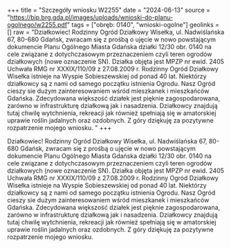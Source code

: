 +++
title = "Szczegóły wniosku W2255"
date = "2024-06-13"
source = "https://bip.brg.gda.pl/images/uploads/wnioski-do-planu-ogolnego/w2255.pdf"
tags = ["obręb: 0140", "wnioski-ogolne"]
geolinks = []
raw = "Działkowiec! Rodzinny Ogród Działkowy Wisełka, ul. Nadwiślańska 67, 80-680 Gdańsk, zwracam się z prośbą o ujęcie w nowo powstającym dokumencie Planu Ogólnego Miasta Gdańska działki 12/30 obr. 0140 na cele związane z dotychczasowym przeznaczeniem czyli teren ogrodów działkowych (nowe oznaczenie SN). Działka objęta jest MPZP nr ewid. 2405 Uchwała RMG nr XXXIX/110/09 z 27.08.2009 r. Rodzinny Ogród Działkowy Wisełka istnieje na Wyspie Sobieszewskiej od ponad 40 lat. Niektórzy działkowcy są z nami od samego początku istnienia Ogrodu. Nasz Ogród cieszy sie dużym zainteresowaniem wśród mieszkanek i mieszkańców Gdańska. Zdecydowana większość działek jest pięknie zagospodarowana, zarówno w infrastrukturę działkową jak i nasadzenia. Działkowcy znajdują tutaj chwilę wytchnienia, rekreacji jak również spełniają się w amatorskiej uprawie roślin jadalnych oraz ozdobnych. Z góry dziękuję za pozytywne rozpatrzenie mojego wniosku. "
+++

Działkowiec! Rodzinny Ogród Działkowy Wisełka, ul. Nadwiślańska 67, 80-680
Gdańsk, zwracam się z prośbą o ujęcie w nowo powstającym dokumencie Planu Ogólnego Miasta
Gdańska działki 12/30 obr. 0140 na cele związane z dotychczasowym przeznaczeniem czyli
teren ogrodów działkowych (nowe oznaczenie SN). Działka objęta jest MPZP nr ewid. 2405
Uchwała RMG nr XXXIX/110/09 z 27.08.2009 r. Rodzinny Ogród Działkowy Wisełka istnieje na
Wyspie Sobieszewskiej od ponad 40 lat. Niektórzy działkowcy są z nami od samego początku
istnienia Ogrodu. Nasz Ogród cieszy sie dużym zainteresowaniem wśród mieszkanek i
mieszkańców Gdańska. Zdecydowana większość działek jest pięknie zagospodarowana, zarówno
w infrastrukturę działkową jak i nasadzenia. Działkowcy znajdują tutaj chwilę wytchnienia,
rekreacji jak również spełniają się w amatorskiej uprawie roślin jadalnych oraz ozdobnych. Z
góry dziękuję za pozytywne rozpatrzenie mojego wniosku.



